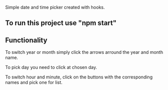 Simple date and time picker created with hooks.


## To run this project use "npm start"

## Functionality

To switch year or month simply click the arrows arround the year and month name.

To pick day you need to click at chosen day.

To switch hour and minute, click on the buttons with the corresponding names and pick one for list.